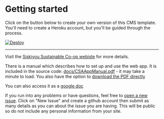 # Getting started

Click on the button below to create your own version of this CMS template.  You'll need to create a Heroku account, but you'll be guided through the process.

[![Deploy](https://www.herokucdn.com/deploy/button.png)](https://heroku.com/deploy)

---

Visit the [Siskiyou Sustainable Co-op webiste](http://www.siskiyoucoop.com/csa/app/) for more details.

There is a manual which describes how to set up and use the web app.  It is included in the source code: [docs/CSAAppManual.pdf](https://github.com/imme5150/refinery_csa_app/blob/master/docs/CSAAppManual.pdf) - it may take a minute to load.  You also have the option to [download the PDF directly](https://raw.githubusercontent.com/imme5150/refinery_csa_app/master/docs/CSAAppManual.pdf)

You can also access it as a [google doc](https://docs.google.com/document/d/1LNpOrXgAHdjOscn3QQKzd3YqsZSRTD66oXHgK3ZVK70)

If you run into any problems or have questions, feel free to [open a new issue](https://github.com/imme5150/refinery_csa_app/issues/).  Click on "New Issue" and create a github account then submit as many details as you can about the issue you are having.  This will be public so do not include any personal information from your site.